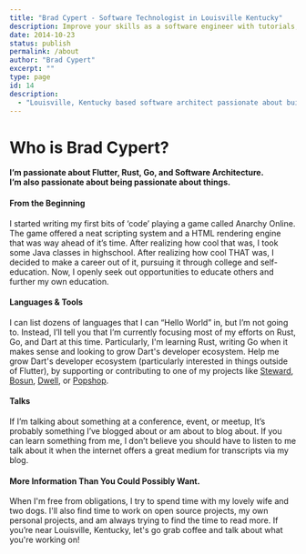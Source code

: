 ```yaml
---
title: "Brad Cypert - Software Technologist in Louisville Kentucky"
description: Improve your skills as a software engineer with tutorials, tips, and tricks by Brad Cypert on BradCypert.com
date: 2014-10-23
status: publish
permalink: /about
author: "Brad Cypert"
excerpt: ""
type: page
id: 14
description:
  - "Louisville, Kentucky based software architect passionate about building applications at scale. Frequent blogger. Coffee lover."
---
```


# Who is Brad Cypert?
**I’m passionate about Flutter, Rust, Go, and Software Architecture.**  
**I’m also passionate about being passionate about things.**

#### From the Beginning

I started writing my first bits of ‘code’ playing a game called Anarchy Online. The game offered a neat scripting system and a HTML rendering engine that was way ahead of it’s time. After realizing how cool that was, I took some Java classes in highschool. After realizing how cool THAT was, I decided to make a career out of it, pursuing it through college and self-education. Now, I openly seek out opportunities to educate others and further my own education.

#### Languages & Tools

I can list dozens of languages that I can “Hello World” in, but I’m not going to. Instead, I’ll tell you that I’m currently focusing most of my efforts on Rust, Go, and Dart at this time. Particularly, I'm learning Rust, writing Go when it makes sense and looking to grow Dart's developer ecosystem. Help me grow Dart's developer ecosystem (particularly interested in things outside of Flutter), by supporting or contributing to one of my projects like [Steward](https://github.com/PyreStudios/steward), [Bosun](https://github.com/PyreStudios/bosun), [Dwell](https://github.com/PyreStudios/dwell), or [Popshop](https://github.com/PyreStudios/popshop).

#### Talks

If I’m talking about something at a conference, event, or meetup, It’s probably something I’ve blogged about or am about to blog about. If you can learn something from me, I don’t believe you should have to listen to me talk about it when the internet offers a great medium for transcripts via my blog.

#### More Information Than You Could Possibly Want.

When I'm free from obligations, I try to spend time with my lovely wife and two dogs. I'll also find time to work on open source projects, my own personal projects, and am always trying to find the time to read more. If you’re near Louisville, Kentucky, let's go grab coffee and talk about what you're working on!
